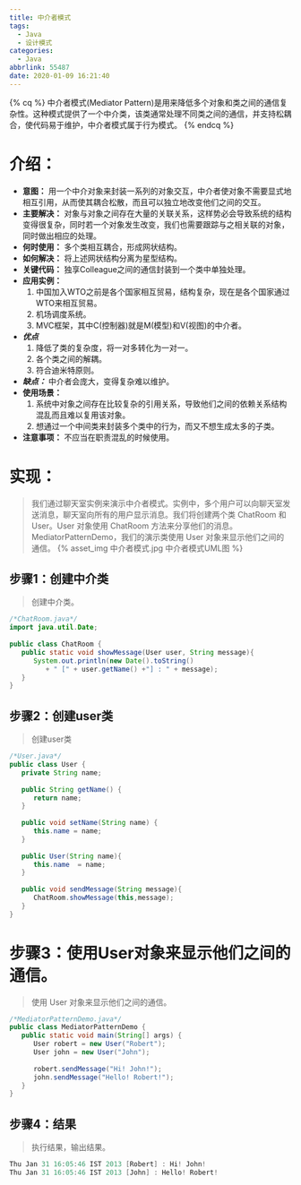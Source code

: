 ```yaml
---
title: 中介者模式
tags:
  - Java
  - 设计模式
categories:
  - Java
abbrlink: 55487
date: 2020-01-09 16:21:40
---
```

{% cq %}
中介者模式(Mediator Pattern)是用来降低多个对象和类之间的通信复杂性。这种模式提供了一个中介类，该类通常处理不同类之间的通信，并支持松耦合，使代码易于维护，中介者模式属于行为模式。
{% endcq %}
# 介绍：
- **意图：** 用一个中介对象来封装一系列的对象交互，中介者使对象不需要显式地相互引用，从而使其耦合松散，而且可以独立地改变他们之间的交互。
- **主要解决：** 对象与对象之间存在大量的关联关系，这样势必会导致系统的结构变得很复杂，同时若一个对象发生改变，我们也需要跟踪与之相关联的对象，同时做出相应的处理。
- **何时使用：** 多个类相互耦合，形成网状结构。
- **如何解决：** 将上述网状结构分离为星型结构。
- **关键代码：** 独享Colleague之间的通信封装到一个类中单独处理。
- **应用实例：** 
    1. 中国加入WTO之前是各个国家相互贸易，结构复杂，现在是各个国家通过WTO来相互贸易。
    2. 机场调度系统。
    3. MVC框架，其中C(控制器)就是M(模型)和V(视图)的中介者。
- ***优点*** 
    1. 降低了类的复杂度，将一对多转化为一对一。
    2. 各个类之间的解耦。
    3. 符合迪米特原则。
- ***缺点：*** 中介者会庞大，变得复杂难以维护。
- **使用场景：** 
    1. 系统中对象之间存在比较复杂的引用关系，导致他们之间的依赖关系结构混乱而且难以复用该对象。
    2. 想通过一个中间类来封装多个类中的行为，而又不想生成太多的子类。
- **注意事项：** 不应当在职责混乱的时候使用。

# 实现：
> 我们通过聊天室实例来演示中介者模式。实例中，多个用户可以向聊天室发送消息，聊天室向所有的用户显示消息。我们将创建两个类 ChatRoom 和 User。User 对象使用 ChatRoom 方法来分享他们的消息。  
MediatorPatternDemo，我们的演示类使用 User 对象来显示他们之间的通信。
{% asset_img 中介者模式.jpg 中介者模式UML图 %}

## 步骤1：创建中介类
> 创建中介类。

```java
/*ChatRoom.java*/
import java.util.Date;
 
public class ChatRoom {
   public static void showMessage(User user, String message){
      System.out.println(new Date().toString()
         + " [" + user.getName() +"] : " + message);
   }
}
```
## 步骤2：创建user类
> 创建user类

```java
/*User.java*/
public class User {
   private String name;
 
   public String getName() {
      return name;
   }
 
   public void setName(String name) {
      this.name = name;
   }
 
   public User(String name){
      this.name  = name;
   }
 
   public void sendMessage(String message){
      ChatRoom.showMessage(this,message);
   }
}
```
# 步骤3：使用User对象来显示他们之间的通信。
> 使用 User 对象来显示他们之间的通信。

```java
/*MediatorPatternDemo.java*/
public class MediatorPatternDemo {
   public static void main(String[] args) {
      User robert = new User("Robert");
      User john = new User("John");
 
      robert.sendMessage("Hi! John!");
      john.sendMessage("Hello! Robert!");
   }
}
```
## 步骤4：结果
> 执行结果，输出结果。

```java
Thu Jan 31 16:05:46 IST 2013 [Robert] : Hi! John!
Thu Jan 31 16:05:46 IST 2013 [John] : Hello! Robert!
```